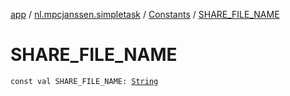 [app](../../index.md) / [nl.mpcjanssen.simpletask](../index.md) / [Constants](index.md) / [SHARE_FILE_NAME](.)

# SHARE_FILE_NAME

`const val SHARE_FILE_NAME: `[`String`](https://kotlinlang.org/api/latest/jvm/stdlib/kotlin/-string/index.html)